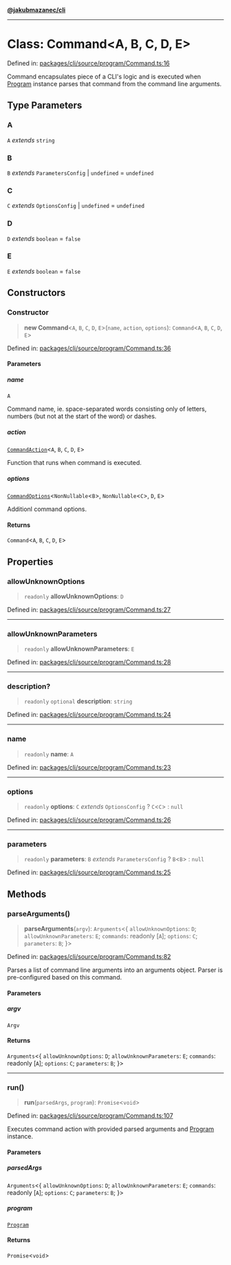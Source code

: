 [**@jakubmazanec/cli**](../README.md)

---

# Class: Command\<A, B, C, D, E\>

Defined in:
[packages/cli/source/program/Command.ts:16](https://github.com/jakubmazanec/tools/blob/c36a857a499e2c0c4f38fc4405cb987b357adf10/packages/cli/source/program/Command.ts#L16)

Command encapsulates piece of a CLI's logic and is executed when [Program](Program.md) instance
parses that command from the command line arguments.

## Type Parameters

### A

`A` _extends_ `string`

### B

`B` _extends_ `ParametersConfig` \| `undefined` = `undefined`

### C

`C` _extends_ `OptionsConfig` \| `undefined` = `undefined`

### D

`D` _extends_ `boolean` = `false`

### E

`E` _extends_ `boolean` = `false`

## Constructors

### Constructor

> **new Command**\<`A`, `B`, `C`, `D`, `E`\>(`name`, `action`, `options`): `Command`\<`A`, `B`, `C`,
> `D`, `E`\>

Defined in:
[packages/cli/source/program/Command.ts:36](https://github.com/jakubmazanec/tools/blob/c36a857a499e2c0c4f38fc4405cb987b357adf10/packages/cli/source/program/Command.ts#L36)

#### Parameters

##### name

`A`

Command name, ie. space-separated words consisting only of letters, numbers (but not at the start of
the word) or dashes.

##### action

[`CommandAction`](../type-aliases/CommandAction.md)\<`A`, `B`, `C`, `D`, `E`\>

Function that runs when command is executed.

##### options

[`CommandOptions`](../type-aliases/CommandOptions.md)\<`NonNullable`\<`B`\>, `NonNullable`\<`C`\>,
`D`, `E`\>

Additionl command options.

#### Returns

`Command`\<`A`, `B`, `C`, `D`, `E`\>

## Properties

### allowUnknownOptions

> `readonly` **allowUnknownOptions**: `D`

Defined in:
[packages/cli/source/program/Command.ts:27](https://github.com/jakubmazanec/tools/blob/c36a857a499e2c0c4f38fc4405cb987b357adf10/packages/cli/source/program/Command.ts#L27)

---

### allowUnknownParameters

> `readonly` **allowUnknownParameters**: `E`

Defined in:
[packages/cli/source/program/Command.ts:28](https://github.com/jakubmazanec/tools/blob/c36a857a499e2c0c4f38fc4405cb987b357adf10/packages/cli/source/program/Command.ts#L28)

---

### description?

> `readonly` `optional` **description**: `string`

Defined in:
[packages/cli/source/program/Command.ts:24](https://github.com/jakubmazanec/tools/blob/c36a857a499e2c0c4f38fc4405cb987b357adf10/packages/cli/source/program/Command.ts#L24)

---

### name

> `readonly` **name**: `A`

Defined in:
[packages/cli/source/program/Command.ts:23](https://github.com/jakubmazanec/tools/blob/c36a857a499e2c0c4f38fc4405cb987b357adf10/packages/cli/source/program/Command.ts#L23)

---

### options

> `readonly` **options**: `C` _extends_ `OptionsConfig` ? `C`\<`C`\> : `null`

Defined in:
[packages/cli/source/program/Command.ts:26](https://github.com/jakubmazanec/tools/blob/c36a857a499e2c0c4f38fc4405cb987b357adf10/packages/cli/source/program/Command.ts#L26)

---

### parameters

> `readonly` **parameters**: `B` _extends_ `ParametersConfig` ? `B`\<`B`\> : `null`

Defined in:
[packages/cli/source/program/Command.ts:25](https://github.com/jakubmazanec/tools/blob/c36a857a499e2c0c4f38fc4405cb987b357adf10/packages/cli/source/program/Command.ts#L25)

## Methods

### parseArguments()

> **parseArguments**(`argv`): `Arguments`\<\{ `allowUnknownOptions`: `D`; `allowUnknownParameters`:
> `E`; `commands`: readonly \[`A`\]; `options`: `C`; `parameters`: `B`; \}\>

Defined in:
[packages/cli/source/program/Command.ts:82](https://github.com/jakubmazanec/tools/blob/c36a857a499e2c0c4f38fc4405cb987b357adf10/packages/cli/source/program/Command.ts#L82)

Parses a list of command line arguments into an arguments object. Parser is pre-configured based on
this command.

#### Parameters

##### argv

`Argv`

#### Returns

`Arguments`\<\{ `allowUnknownOptions`: `D`; `allowUnknownParameters`: `E`; `commands`: readonly
\[`A`\]; `options`: `C`; `parameters`: `B`; \}\>

---

### run()

> **run**(`parsedArgs`, `program`): `Promise`\<`void`\>

Defined in:
[packages/cli/source/program/Command.ts:107](https://github.com/jakubmazanec/tools/blob/c36a857a499e2c0c4f38fc4405cb987b357adf10/packages/cli/source/program/Command.ts#L107)

Executes command action with provided parsed arguments and [Program](Program.md) instance.

#### Parameters

##### parsedArgs

`Arguments`\<\{ `allowUnknownOptions`: `D`; `allowUnknownParameters`: `E`; `commands`: readonly
\[`A`\]; `options`: `C`; `parameters`: `B`; \}\>

##### program

[`Program`](Program.md)

#### Returns

`Promise`\<`void`\>
